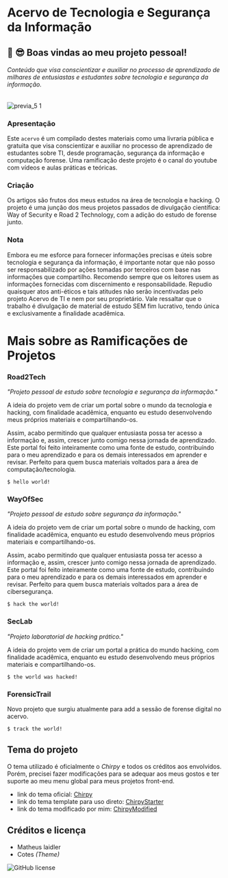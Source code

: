 # Acervo de Tecnologia e Segurança da Informação

## 👋 😎 Boas vindas ao meu projeto pessoal! 
###### Conteúdo que visa conscientizar e auxiliar no processo de aprendizado de milhares de entusiastas e estudantes sobre tecnologia e segurança da informação.

![previa_5 1](https://github.com/matheuslaidler/matheuslaidler.github.io/assets/76860503/60b7af31-e279-477b-a67c-df7303f7b362)

### Apresentação

 Este `acervo` é um compilado destes materiais como uma livraria pública e gratuita que visa conscientizar e auxiliar no processo de aprendizado de estudantes sobre TI, desde programação, segurança da informação e computação forense. Uma ramificação deste projeto é o canal do youtube com vídeos e aulas práticas e teóricas. 
 
### Criação

 Os artigos são frutos dos meus estudos na área de tecnologia e hacking. O projeto é uma junção dos meus projetos passados de divulgação científica: Way of Security e Road 2 Technology, com a adição do estudo de forense junto.

### Nota
 Embora eu me esforce para fornecer informações precisas e úteis sobre tecnologia e segurança da informação, é importante notar que não posso ser responsabilizado por ações tomadas por terceiros com base nas informações que compartilho. Recomendo sempre que os leitores usem as informações fornecidas com discernimento e responsabilidade. Repudio quaisquer atos anti-éticos e tais atitudes não serão incentivadas pelo projeto Acervo de TI e nem por seu proprietário. Vale ressaltar que o trabalho é divulgação de material de estudo SEM fim lucrativo, tendo única e exclusivamente a finalidade acadêmica.

# Mais sobre as Ramificações de Projetos

### Road2Tech

<i>"Projeto pessoal de estudo sobre tecnologia e segurança da informação."</i>

A ideia do projeto vem de criar um portal sobre o mundo da tecnologia e hacking, com finalidade acadêmica, enquanto eu estudo desenvolvendo meus próprios materiais e compartilhando-os. 

Assim, acabo permitindo que qualquer entusiasta possa ter acesso a informação e, assim, crescer junto comigo nessa jornada de aprendizado.
Este portal foi feito inteiramente como uma fonte de estudo, contribuíndo para o meu aprendizado e para os demais interessados em aprender e revisar.
Perfeito para quem busca materiais voltados para a área de computação/tecnologia.

```console
$ hello world!
```

### WayOfSec

<i>"Projeto pessoal de estudo sobre segurança da informação."</i>

A ideia do projeto vem de criar um portal sobre o mundo de hacking, com finalidade acadêmica, enquanto eu estudo desenvolvendo meus próprios materiais e compartilhando-os. 

Assim, acabo permitindo que qualquer entusiasta possa ter acesso a informação e, assim, crescer junto comigo nessa jornada de aprendizado.
Este portal foi feito inteiramente como uma fonte de estudo, contribuíndo para o meu aprendizado e para os demais interessados em aprender e revisar.
Perfeito para quem busca materiais voltados para a área de cibersegurança.

```console
$ hack the world!
```

### SecLab

<i>"Projeto laboratorial de hacking prático."</i>

A ideia do projeto vem de criar um portal a prática do mundo hacking, com finalidade acadêmica, enquanto eu estudo desenvolvendo meus próprios materiais e compartilhando-os. 


```console
$ the world was hacked!
```

### ForensicTrail

Novo projeto que surgiu atualmente para add a sessão de forense digital no acervo.

```console
$ track the world!
```
    
## Tema do projeto

 O tema utilizado é oficialmente o *Chirpy* e todos os créditos aos envolvidos. Porém, precisei fazer modificações para se adequar aos meus gostos e ter suporte ao meu menu global para meus projetos front-end.
 
  - link do tema oficial: [Chirpy](https://github.com/cotes2020/jekyll-theme-chirpy)
  - link do tema template para uso direto: [ChirpyStarter](https://github.com/cotes2020/chirpy-starter)
  - link do tema modificado por mim: [ChirpyModified](https://github.com/matheuslaidler/chirpy-modified/)

## Créditos e licença

  - Matheus laidler
  - Cotes *(Theme)*

![GitHub license](https://img.shields.io/github/license/cotes2020/chirpy-starter.svg?color=blue)
 
